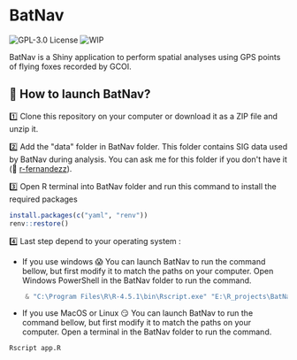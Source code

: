 
BatNav
================

![GPL-3.0
License](https://img.shields.io/badge/License-GPL%20v3.0-blue.svg)
![WIP](https://www.repostatus.org/badges/latest/wip.svg)

BatNav is a Shiny application to perform spatial analyses using GPS points of flying foxes recorded by GCOI.

## 🚀 How to launch BatNav?

:one: Clone this repository on your computer or download it as a ZIP file and unzip it.

:two: Add the "data" folder in BatNav folder. This folder contains SIG data used by BatNav during analysis. You can ask me for this folder if you don't have it (:email: [r-fernandezz](https://github.com/r-fernandezz)).

:three: Open R terminal into BatNav folder and run this command to install the required packages

```r
install.packages(c("yaml", "renv"))
renv::restore()
```

:four: Last step depend to your operating system :

- If you use windows :scream: You can launch BatNav to run the command bellow, but first modify it to match the paths on your computer. Open Windows PowerShell in the BatNav folder to run the command.

```powershell
    & "C:\Program Files\R\R-4.5.1\bin\Rscript.exe" "E:\R_projects\BatNav\app.R"
```

- If you use MacOS or Linux :smirk: You can launch BatNav to run the command bellow, but first modify it to match the paths on your computer. Open a terminal in the BatNav folder to run the command.

```bash
Rscript app.R
```

